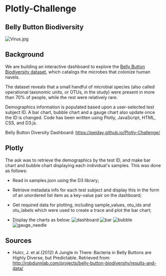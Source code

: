 # Plotly-Challenge 
## Belly Button Biodiversity

![Virus.jpg](https://github.com/PeiDay/Plotly-Challenge/blob/main/static/images/2029078.jpg)

## Background
We are building an interactive dashboard to explore the [Belly Button Biodiversity dataset](http://robdunnlab.com/projects/belly-button-biodiversity/), which catalogs the microbes that colonize human navels.

The dataset reveals that a small handful of microbial species (also called operational taxonomic units, or OTUs, in the study) were present in more than 70% of people, while the rest were relatively rare.

Demographics information is populated based upon a user-selected test subject ID. A bar chart, bubble chart and a gauge chart also update once the ID is changed. Code has been written using Plotly, JavaScript, HTML, CSS, and D3.js.

Belly Button Diversity Dashboard: https://peiday.github.io/Plotly-Challenge/

## Plotly 
The ask was to retrieve the demographics by the test ID, and make bar chart and bubble chart displaying each individual's samples. This was done as follows:

* Read in samples.json using the D3 library;

* Retrieve metadata info for each test subject and display this in the form of an unordered list item as a key-value pair on the dashboard;

* Get required data for plotting, including sample_values, otu_ids and otu_labels which were used to create a trace and plot the bar chart;

* Display the charts as below: 
    ![dashboard](https://github.com/PeiDay/Plotly-Challenge/blob/main/static/images/BBB_dashboard.png)
    ![bar](https://github.com/PeiDay/Plotly-Challenge/blob/main/static/images/bar.png)
    ![bubble](https://github.com/PeiDay/Plotly-Challenge/blob/main/static/images/bubble.png)
    ![gauge_needle](https://github.com/PeiDay/Plotly-Challenge/blob/main/static/images/gauge_needle.png)

## Sources
* Hulcr, J. et al.(2012) A Jungle in There: Bacteria in Belly Buttons are Highly Diverse, but Predictable. Retrieved from: http://robdunnlab.com/projects/belly-button-biodiversity/results-and-data/
